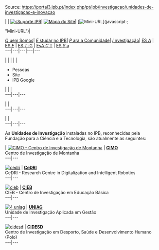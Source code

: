 Source: https://portal3.ipb.pt/index.php/pt/ipb/investigacao/unidades-de-investigacao-e-inovacao

| | [![sSuporte.IPB](/templates/ipb-template-investigacao/images/mail.png)](https://suporte.ipb.pt "Suporte.IPB")| [![Mapa do Site](/templates/ipb-template-investigacao/images/mapa.png)](/index.php/pt/ipb-map "Mapa do Site")| [![Mini-URL](/templates/ipb-template-investigacao/images/miniurl.png)](javascript:;

 "Mini-URL")|  
  
[_Q_ uem Somos](/index.php/pt/ipb/quem-somos "Quem Somos")| [ _E_ studar no IPB](/index.php/pt/ipb/estudar-no-ipb "Estudar no IPB")| [ _P_ ara a Comunidade](/index.php/pt/ipb/para-a-comunidade "Para a Comunidade")| [ _I_ nvestigação](/index.php/pt/ipb/investigacao "Investigação")| [ES _A_](http://www.esa.ipb.pt "Escola Superior Agrária de Bragança") | [ES _E_](http://www.ese.ipb.pt "Escola Superior de Educação de Bragança") | [ES _T_ iG](http://www.estig.ipb.pt "Escola Superior de Tecnologia e Gestão de Bragança") | [EsA _C_ T](http://www.esact.ipb.pt "Escola Superior de Comunicação, Administração e Turismo de Mirandela") | [ES _S_ a](http://www.essa.ipb.pt "Escola Superior de Saúde de Bragança")  
---|---|---|---|---  
  
  

  

  
  
  
  
  
  
  
  
  
  
  
  
  
  
|   | |  | | 

  * Pessoas
  * Site
  * IPB Google

| | |   
---|---|---  
  
| |   
---|---|---  
  
| |   
---|---|---  
  
  
As **Unidades de Investigação** instaladas no IPB, reconhecidas pela Fundação
para a Ciência e a Tecnologia, são atualmente as seguintes:  
  
  
| [![CIMO - Centro de Investigação de Montanha](/uploads/apoioinvestigacao/unidades_investigacao/1_cimo.png)](http://www.cimo.esa.ipb.pt/ "CIMO - Centro de Investigação de Montanha") | [**CIMO**](https://cimo.ipb.pt/ "CIMO - Centro de Investigação de Montanha")  
Centro de Investigação de Montanha  
---|---  
  

[![cedri](/uploads/apoioinvestigacao/unidades_investigacao/2_cedri.png)](http://cedri.ipb.pt/ "CeDRI - Research Centre in Digitalization and Intelligent Robotics") | [**CeDRI**](http://cedri.ipb.pt/ "CeDRI - Research Centre in Digitalization and Intelligent Robotics")  
CeDRI - Research Centre in Digitalization and Intelligent Robotics  
---|---  
  

[![cieb](/uploads/apoioinvestigacao/unidades_investigacao/3_cieb.png)](http://cieb.ese.ipb.pt/ "CIEB - Centro de Investigação em Educação Básica") | [**CIEB**](http://cieb.ese.ipb.pt/ "CIEB - Centro de Investigação em Educação Básica")  
CIEB - Centro de Investigação em Educação Básica  
---|---  
  

[![4 uniag](/uploads/apoioinvestigacao/unidades_investigacao/4_uniag.png)](http://uniag.ipb.pt/ "UNIAG - Unidade de Investigação Aplicada em Gestão") | **[UNIAG](http://uniag.ipb.pt/ "UNIAG - Unidade de Investigação Aplicada em Gestão")**  
Unidade de Investigação Aplicada em Gestão  
---|---  
  

[![cidesd](/uploads/apoioinvestigacao/unidades_investigacao/5_cidesd.png)](http://www.cidesd.utad.pt/index.html "CIDESD - Centro de Investigação em Desporto, Saúde e Desenvolvimento Humano") | [**CIDESD**](http://www.cidesd.utad.pt/index.html "CIDESD - Centro de Investigação em Desporto, Saúde e Desenvolvimento Humano")  
Centro de Investigação em Desporto, Saúde e Desenvolvimento Humano (Polo)  
---|---  
  

  
  
